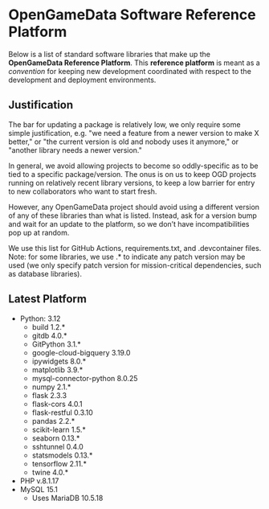 # OpenGameData Software Reference Platform

Below is a list of standard software libraries that make up the **OpenGameData Reference Platform**. This **reference platform** is meant as a *convention* for keeping new development coordinated with respect to the development and deployment environments.

## Justification

The bar for updating a package is relatively low, we only require some simple justification,
e.g. "we need a feature from a newer version to make X better,"
or "the current version is old and nobody uses it anymore,"
or "another library needs a newer version."

In general, we avoid allowing projects to become so oddly-specific as to be tied to a specific package/version. The onus is on us to keep OGD projects running on relatively recent library versions, to keep a low barrier for entry to new collaborators who want to start fresh.

However, any OpenGameData project should avoid using a different version of any of these libraries than what is listed. Instead, ask for a version bump and wait for an update to the platform, so we don’t have incompatibilities pop up at random.

We use this list for GitHub Actions, requirements.txt, and .devcontainer files.
Note: for some libraries, we use .* to indicate any patch version may be used (we only specify patch version for mission-critical dependencies, such as database libraries).

## Latest Platform

- Python: 3.12
  - build 1.2.*
  - gitdb 4.0.*
  - GitPython 3.1.*
  - google-cloud-bigquery 3.19.0
  - ipywidgets 8.0.*
  - matplotlib 3.9.*
  - mysql-connector-python 8.0.25
  - numpy 2.1.*
  - flask 2.3.3
  - flask-cors 4.0.1
  - flask-restful 0.3.10
  - pandas 2.2.*
  - scikit-learn 1.5.*
  - seaborn 0.13.*
  - sshtunnel 0.4.0
  - statsmodels 0.13.*
  - tensorflow 2.11.*
  - twine 4.0.*
- PHP v.8.1.17
- MySQL 15.1
  - Uses MariaDB 10.5.18
